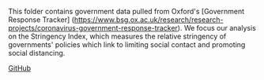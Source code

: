 This folder contains government data pulled from Oxford's [Government Response Tracker] (https://www.bsg.ox.ac.uk/research/research-projects/coronavirus-government-response-tracker). We focus our analysis on the Stringency Index, which measures the relative stringency of governments' policies which link to limiting social contact and promoting social distancing.

[GitHub](http://github.com)

